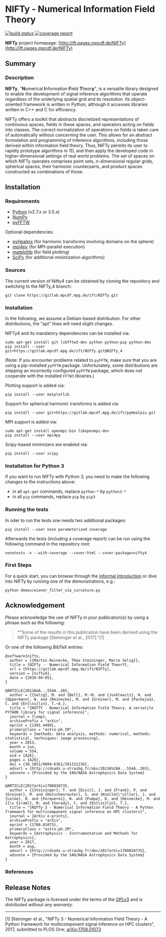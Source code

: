 NIFTy - Numerical Information Field Theory
==========================================
[![build status](https://gitlab.mpcdf.mpg.de/ift/NIFTy/badges/NIFTy_4/build.svg)](https://gitlab.mpcdf.mpg.de/ift/NIFTy/commits/NIFTy_4)
[![coverage report](https://gitlab.mpcdf.mpg.de/ift/NIFTy/badges/NIFTy_4/coverage.svg)](https://gitlab.mpcdf.mpg.de/ift/NIFTy/commits/NIFTy_4)

**NIFTy** project homepage:
[http://ift.pages.mpcdf.de/NIFTy](http://ift.pages.mpcdf.de/NIFTy)

Summary
-------

### Description

**NIFTy**, "**N**umerical **I**nformation **F**ield **T**heor<strong>y</strong>", is
a versatile library designed to enable the development of signal
inference algorithms that operate regardless of the underlying spatial
grid and its resolution. Its object-oriented framework is written in
Python, although it accesses libraries written in C++ and C for
efficiency.

NIFTy offers a toolkit that abstracts discretized representations of
continuous spaces, fields in these spaces, and operators acting on
fields into classes. The correct normalization of operations on
fields is taken care of automatically without concerning the user. This
allows for an abstract formulation and programming of inference
algorithms, including those derived within information field theory.
Thus, NIFTy permits its user to rapidly prototype algorithms in 1D, and
then apply the developed code in higher-dimensional settings of real
world problems. The set of spaces on which NIFTy operates comprises
point sets, *n*-dimensional regular grids, spherical spaces, their
harmonic counterparts, and product spaces constructed as combinations of
those.


Installation
------------

### Requirements

- [Python](https://www.python.org/) (v2.7.x or 3.5.x)
- [NumPy](https://www.numpy.org/)
- [pyFFTW](https://pypi.python.org/pypi/pyFFTW)

Optional dependencies:
- [pyHealpix](https://gitlab.mpcdf.mpg.de/ift/pyHealpix) (for harmonic
    transforms involving domains on the sphere)
- [mpi4py](https://mpi4py.scipy.org) (for MPI-parallel execution)
- [matplotlib](https://matplotlib.org/) (for field plotting)
- [SciPy](https://www.scipy.org/) (for additional minimization algorithms)

### Sources

The current version of Nifty4 can be obtained by cloning the repository and
switching to the NIFTy_4 branch:

    git clone https://gitlab.mpcdf.mpg.de/ift/NIFTy.git

### Installation

In the following, we assume a Debian-based distribution. For other
distributions, the "apt" lines will need slight changes.

NIFTy4 and its mandatory dependencies can be installed via:

    sudo apt-get install git libfftw3-dev python python-pip python-dev
    pip install --user git+https://gitlab.mpcdf.mpg.de/ift/NIFTy.git@NIFTy_4

(Note: If you encounter problems related to `pyFFTW`, make sure that you are
using a pip-installed `pyFFTW` package. Unfortunately, some distributions are
shipping an incorrectly configured `pyFFTW` package, which does not cooperate
with the installed `FFTW3` libraries.)

Plotting support is added via:

    pip install --user matplotlib

Support for spherical harmonic transforms is added via:

    pip install --user git+https://gitlab.mpcdf.mpg.de/ift/pyHealpix.git

MPI support is added via:

    sudo apt-get install openmpi-bin libopenmpi-dev
    pip install --user mpi4py

Scipy-based minimizers are enabled via:

    pip install --user scipy

### Installation for Python 3

If you want to run NIFTy with Python 3, you need to make the following changes
to the instructions above:

- in all `apt-get` commands, replace `python-*` by `python3-*`
- in all `pip` commands, replace `pip` by `pip3`

### Running the tests

In oder to run the tests one needs two additional packages:

    pip install --user nose parameterized coverage

Afterwards the tests (including a coverage report) can be run using the
following command in the repository root:

    nosetests -x --with-coverage --cover-html --cover-package=nifty4


### First Steps

For a quick start, you can browse through the [informal
introduction](http://ift.pages.mpcdf.de/NIFTy/code.html) or
dive into NIFTy by running one of the demonstrations, e.g.:

    python demos/wiener_filter_via_curvature.py

Acknowledgement
---------------

Please acknowledge the use of NIFTy in your publication(s) by using a
phrase such as the following:

> *"Some of the results in this publication have been derived using the
> NIFTy package [Steininger et al., 2017]."[1]

Or one of the following BibTeX entries:

    @software{nifty,
      author = {{Martin Reinecke, Theo Steininger, Marco Selig}},
      title = {NIFTy -- Numerical Information Field TheorY},
      url = {https://gitlab.mpcdf.mpg.de/ift/NIFTy},
      version = {nifty4},
      date = {2018-04-05},
    }
    
    @ARTICLE{2013A&A...554A..26S,
      author = {{Selig}, M. and {Bell}, M.~R. and {Junklewitz}, H. and {Oppermann}, N. and {Reinecke}, M. and {Greiner}, M. and {Pachajoa}, C. and {En{\ss}lin}, T.~A.},
      title = "{NIFTY - Numerical Information Field Theory. A versatile PYTHON library for signal inference}",
      journal = {\aap},
      archivePrefix = "arXiv",
      eprint = {1301.4499},
      primaryClass = "astro-ph.IM",
      keywords = {methods: data analysis, methods: numerical, methods: statistical, techniques: image processing},
      year = 2013,
      month = jun,
      volume = 554,
      eid = {A26},
      pages = {A26},
      doi = {10.1051/0004-6361/201321236},
      adsurl = {http://cdsads.u-strasbg.fr/abs/2013A%26A...554A..26S},
      adsnote = {Provided by the SAO/NASA Astrophysics Data System}
    }
    
    @ARTICLE{2017arXiv170801073S,
      author = {{Steininger}, T. and {Dixit}, J. and {Frank}, P. and {Greiner}, M. and {Hutschenreuter}, S. and {Knollm{\"u}ller}, J. and {Leike}, R. and {Porqueres}, N. and {Pumpe}, D. and {Reinecke}, M. and {{\v S}raml}, M. and {Varady}, C. and {En{\ss}lin}, T.},
      title = "{NIFTy 3 - Numerical Information Field Theory - A Python framework for multicomponent signal inference on HPC clusters}",
      journal = {ArXiv e-prints},
      archivePrefix = "arXiv",
      eprint = {1708.01073},
      primaryClass = "astro-ph.IM",
      keywords = {Astrophysics - Instrumentation and Methods for Astrophysics},
      year = 2017,
      month = aug,
      adsurl = {http://cdsads.u-strasbg.fr/abs/2017arXiv170801073S},
      adsnote = {Provided by the SAO/NASA Astrophysics Data System}
    }

### References

Release Notes
-------------

The NIFTy package is licensed under the terms of the
[GPLv3](https://www.gnu.org/licenses/gpl.html) and is distributed
*without any warranty*.

* * * * *

[1] Steininger et al., "NIFTy 3 - Numerical Information Field Theory - A Python framework for multicomponent signal inference on HPC clusters", 2017, submitted to PLOS One;
[arXiv:1708.01073](https://arxiv.org/abs/1708.01073)
